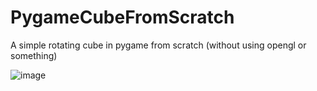 # PygameCubeFromScratch
A simple rotating cube in pygame from scratch (without using opengl or something)


![image](https://github.com/user-attachments/assets/96fe05e6-6795-4ebc-95fd-62a72f77b0c7)
